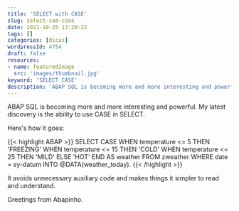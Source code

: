 ```yaml
---
title: 'SELECT with CASE'
slug: select-com-case
date: 2021-10-25 13:20:22
tags: []
categories: [dicas]
wordpressId: 4754
draft: false
resources:
- name: featuredImage
  src: 'images/thumbnail.jpg'
keyword: 'SELECT CASE'
description: 'ABAP SQL is becoming more and more interesting and powerful. My latest discovery is the ability to use CASE in SELECT.'
---
```

ABAP SQL is becoming more and more interesting and powerful. My latest discovery is the ability to use CASE in SELECT.

<!--more-->

Here's how it goes:

{{< highlight ABAP >}}
SELECT
  CASE
    WHEN temperature <= 5 THEN 'FREEZING'
    WHEN temperature <= 15 THEN 'COLD'
    WHEN temperature <= 25 THEN 'MILD'
    ELSE 'HOT'
  END AS weather
FROM zweather
WHERE date = sy-datum
INTO @DATA(weather_today).
{{< /highlight >}}

It avoids unnecessary auxiliary code and makes things it simpler to read and understand.

Greetings from Abapinho.
